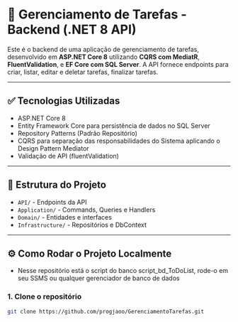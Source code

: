 # 📌 Gerenciamento de Tarefas - Backend (.NET 8 API)

Este é o backend de uma aplicação de gerenciamento de tarefas, desenvolvido em **ASP.NET Core 8** utilizando **CQRS com MediatR**, **FluentValidation**, e **EF Core com SQL Server**. A API fornece endpoints para criar, listar, editar e deletar tarefas, finalizar tarefas.

---

## ✅ Tecnologias Utilizadas

- ASP.NET Core 8
- Entity Framework Core para persistência de dados no SQL Server
- Repository Patterns (Padrão Repositório)
- CQRS para separação das responsabilidades do Sistema aplicando o Design Pattern Mediator
- Validação de API (fluentValidation)

---

## 🧱 Estrutura do Projeto

- `API/` - Endpoints da API
- `Application/` - Commands, Queries e Handlers
- `Domain/` - Entidades e interfaces
- `Infrastructure/` - Repositórios e DbContext

---

## ⚙️ Como Rodar o Projeto Localmente
- Nesse repositório está o script do banco script_bd_ToDoList, rode-o em seu SSMS ou qualquer gerenciador de banco de dados

### 1. Clone o repositório

```bash
git clone https://github.com/progjaoo/GerenciamentoTarefas.git

